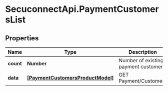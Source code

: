 # SecuconnectApi.PaymentCustomersList

## Properties
Name | Type | Description | Notes
------------ | ------------- | ------------- | -------------
**count** | **Number** | Number of existing payment customers | [optional] 
**data** | [**[PaymentCustomersProductModel]**](PaymentCustomersProductModel.md) | GET Payment/Customers | [optional] 


